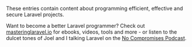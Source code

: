 ---
---
These entries contain content about programming efficient, effective and secure Laravel projects.

Want to become a better Laravel programmer? Check out [masteringlaravel.io](https://masteringlaravel.io) for ebooks, videos, tools and more - or
listen to the dulcet tones of Joel and I talking Laravel on the [No Compromises Podcast](https://show.nocompromises.io).

